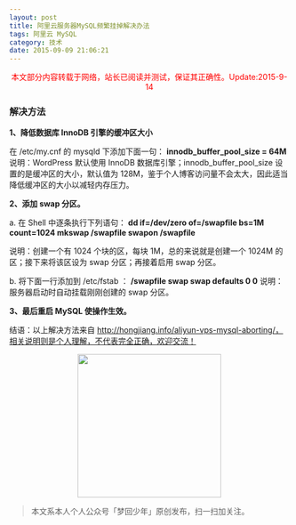 ```yaml
---
layout: post
title: 阿里云服务器MySQL频繁挂掉解决办法
tags: 阿里云 MySQL
category: 技术
date: 2015-09-09 21:06:21
---
```


<font color="red"><center>本文部分内容转载于网络，站长已阅读并测试，保证其正确性。Update:2015-9-14</center></font>

### 解决方法

**1、降低数据库 InnoDB 引擎的缓冲区大小**

在 /etc/my.cnf 的 mysqld 下添加下面一句：
**innodb_buffer_pool_size = 64M**
说明：WordPress 默认使用 InnoDB 数据库引擎；innodb_buffer_pool_size 设置的是缓冲区的大小，默认值为 128M，鉴于个人博客访问量不会太大，因此适当降低缓冲区的大小以减轻内存压力。

**2、添加 swap 分区。**

a. 在 Shell 中逐条执行下列语句：
**dd if=/dev/zero of=/swapfile bs=1M count=1024
mkswap /swapfile
swapon /swapfile**

说明：创建一个有 1024 个块的区，每块 1M，总的来说就是创建一个 1024M 的区；接下来将该区设为 swap 分区；再接着启用 swap 分区。

 b. 将下面一行添加到 /etc/fstab ：
**/swapfile swap swap defaults 0 0**
说明：服务器启动时自动挂载刚刚创建的 swap 分区。

**3、最后重启 MySQL 使操作生效。**

结语：以上解决方法来自 http://hongjiang.info/aliyun-vps-mysql-aborting/，相关说明则是个人理解，不代表完全正确，欢迎交流！ 

<div align="center">
<img src="http://rann.cc/assets/img/qrcode-logo.png" width="258" height="258" />
</div>

> 本文系本人个人公众号「梦回少年」原创发布，扫一扫加关注。